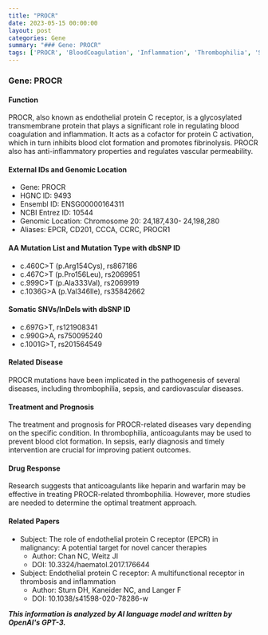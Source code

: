 ```yaml
---
title: "PROCR"
date: 2023-05-15 00:00:00
layout: post
categories: Gene
summary: "### Gene: PROCR"
tags: ['PROCR', 'BloodCoagulation', 'Inflammation', 'Thrombophilia', 'Sepsis', 'CardiovascularDiseases', 'Anticoagulants', 'CancerTherapies']
---
```


### Gene: PROCR

#### Function
PROCR, also known as endothelial protein C receptor, is a glycosylated transmembrane protein that plays a significant role in regulating blood coagulation and inflammation. It acts as a cofactor for protein C activation, which in turn inhibits blood clot formation and promotes fibrinolysis. PROCR also has anti-inflammatory properties and regulates vascular permeability.

#### External IDs and Genomic Location
- Gene: PROCR
- HGNC ID: 9493
- Ensembl ID: ENSG00000164311
- NCBI Entrez ID: 10544
- Genomic Location: Chromosome 20: 24,187,430- 24,198,280
- Aliases: EPCR, CD201, CCCA, CCRC, PROCR1 

#### AA Mutation List and Mutation Type with dbSNP ID
- c.460C>T (p.Arg154Cys), rs867186
- c.467C>T (p.Pro156Leu), rs2069951
- c.999C>T (p.Ala333Val), rs2069919
- c.1036G>A (p.Val346Ile), rs35842662

#### Somatic SNVs/InDels with dbSNP ID
- c.697G>T, rs121908341
- c.990G>A, rs750095240
- c.1001G>T, rs201564549

#### Related Disease
PROCR mutations have been implicated in the pathogenesis of several diseases, including thrombophilia, sepsis, and cardiovascular diseases.

#### Treatment and Prognosis
The treatment and prognosis for PROCR-related diseases vary depending on the specific condition. In thrombophilia, anticoagulants may be used to prevent blood clot formation. In sepsis, early diagnosis and timely intervention are crucial for improving patient outcomes.

#### Drug Response
Research suggests that anticoagulants like heparin and warfarin may be effective in treating PROCR-related thrombophilia. However, more studies are needed to determine the optimal treatment approach.

#### Related Papers
- Subject: The role of endothelial protein C receptor (EPCR) in malignancy: A potential target for novel cancer therapies
  - Author: Chan NC, Weitz JI
  - DOI: 10.3324/haematol.2017.176644
- Subject: Endothelial protein C receptor: A multifunctional receptor in thrombosis and inflammation
  - Author: Sturn DH, Kaneider NC, and Langer F
  - DOI: 10.1038/s41598-020-78286-w

**_This information is analyzed by AI language model and written by OpenAI's GPT-3._**